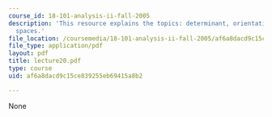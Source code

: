 ```yaml
---
course_id: 18-101-analysis-ii-fall-2005
description: 'This resource explains the topics: determinant, orientations of vector
  spaces.'
file_location: /coursemedia/18-101-analysis-ii-fall-2005/af6a8dacd9c15ce839255eb69415a8b2_lecture20.pdf
file_type: application/pdf
layout: pdf
title: lecture20.pdf
type: course
uid: af6a8dacd9c15ce839255eb69415a8b2

---
```

None